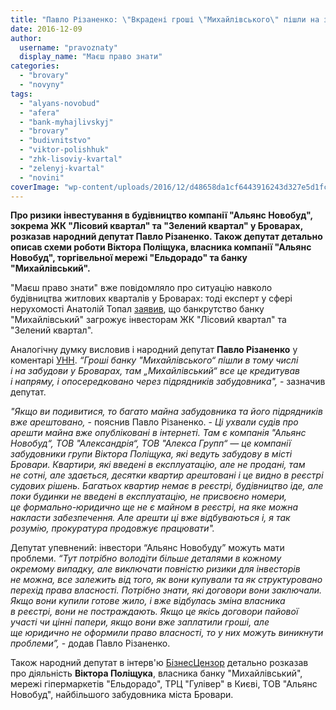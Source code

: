 ```yaml
---
title: "Павло Різаненко: \"Вкрадені гроші \"Михайлівського\" пішли на забудову у Броварах\""
date: 2016-12-09
author: 
  username: "pravoznaty"
  display_name: "Маєш право знати"
categories: 
  - "brovary"
  - "novyny"
tags: 
  - "alyans-novobud"
  - "afera"
  - "bank-myhajlivskyj"
  - "brovary"
  - "budivnitstvo"
  - "viktor-polishhuk"
  - "zhk-lisoviy-kvartal"
  - "zelenyj-kvartal"
  - "novini"
coverImage: "wp-content/uploads/2016/12/d48658da1cf6443916243d327e5d1fcc.jpg"
---
```


**Про ризики інвестування в будівництво компанії "Альянс Новобуд", зокрема ЖК "Лісовий квартал" та "Зелений квартал" у Броварах, розказав народний депутат Павло Різаненко. Також депутат детально описав схеми роботи Віктора Поліщука, власника компанії "Альянс Новобуд", торгівельної мережі "Ельдорадо" та банку "Михайлівський".**

"Маєш право знати" вже повідомляло про ситуацію навколо будівництва житлових кварталів у Броварах: тоді експерт у сфері нерухомості Анатолій Топал [заявив](https://mpz.brovary.org/bankrutstvo-myhajlivskogo-zagrozhuye-problemamy-investoram-zhk-lisovyj-kvartal-ta-zelenyj-kvartal-u-brovarah-ekspert/), що банкрутство банку "Михайлівський" загрожує інвесторам ЖК "Лісовий квартал" та "Зелений квартал".

Аналогічну думку висловив і народний депутат **Павло Різаненко** у коментарі [УНН](http://www.unn.com.ua/uk/news/1625641-nardep-rozpoviv-pro-riziki-investuvannya-v-zhitlovi-kompleksi-alyans-novobud). _“Гроші банку "Михайлівського“ пішли в тому числі і на забудови у Броварах, там „Михайлівський“ все це кредитував і напряму, і опосередковано через підрядників забудовника",_ - зазначив депутат.

_"Якщо ви подивитися, то багато майна забудовника та його підрядників вже арештовано,_ - пояснив Павло Різаненко. - _Ці ухвали судів про арешти майна вже опубліковані в інтернеті. Там є компанія "Альянс Новобуд“, ТОВ "Александрія“, ТОВ "Алекса Групп“ — це компанії забудовники групи Віктора Поліщука, які ведуть забудову в місті Бровари. Квартири, які введені в експлуатацію, але не продані, там не сотні, але здається, десятки квартир арештовані і це видно в реєстрі судових рішень. Багатьох квартир немає в реєстрі, будівництво іде, але поки будинки не введені в експлуатацію, не присвоєно номери, це формально-юридично ще не є майном в реєстрі, на яке можна накласти забезпечення. Але арешти ці вже відбуваються і, я так розумію, прокуратура продовжує працювати"._

Депутат упевнений: інвестори “Альянс Новобуду” можуть мати проблеми. _“Тут потрібно володіти більше деталями в кожному окремому випадку, але виключати повністю ризики для інвесторів не можна, все залежить від того, як вони купували та як структуровано перехід права власності. Потрібно знати, які договори вони заключали. Якщо вони купили готове жило, і вже відбулась зміна власника в реєстрі, вони не постраждають. Якщо це якісь договори пайової участі чи цінні папери, якщо вони вже заплатили гроші, але ще юридично не оформили право власності, то у них можуть виникнути проблеми”,_ - додав Павло Різаненко.

Також народний депутат в інтерв'ю [БізнесЦензор](http://biz.censor.net.ua/resonance/3016734/pavlo_rzanenko_34polschuk_dumav_scho_shema_z_34mihayilvskim34_prokatit_ale_fond_garantuvannya_vse_zankchemiv) детально розказав про діяльність **Віктора Поліщука**, власника банку "Михайлівський", мережі гіпермаркетів "Ельдорадо", ТРЦ "Гулівер" в Києві, ТОВ "Альянс Новобуд", найбільшого забудовника міста Бровари.
